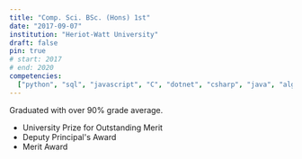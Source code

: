 ```yaml
---
title: "Comp. Sci. BSc. (Hons) 1st"
date: "2017-09-07"
institution: "Heriot-Watt University"
draft: false
pin: true
# start: 2017
# end: 2020
competencies:
  ["python", "sql", "javascript", "C", "dotnet", "csharp", "java", "algorithms", "software-design", "university"]
---
```


Graduated with over 90% grade average.

- University Prize for Outstanding Merit
- Deputy Principal's Award
- Merit Award

